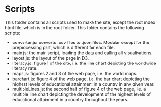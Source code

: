 # Scripts
This folder contains all scripts used to make the site, except the root index html file, which is in the root folder. This folder contains the following scripts:

* converter.js: converts .csv files to .json files. Modular except for the preprocessing part, which is different for each file. 
* main.js: the main script, loading the data and calling all visualisations.
* layout.js: the layout of the page in D3.
* literacy.js: figure 1 of the site, i.e. the line chart depicting the worldwide literacy rate.
* maps.js: figures 2 and 3 of the web page, i.e. the world maps.
* barchart.js: figure 4 of the web page, i.e. the bar chart depicting the highest levels of educational attainment in a country in any given year.
* multipleLines.js: the second half of figure 4 of the web page, i.e. a multiple line chart depicting the development of the highest levels of educational attainment in a country throughout the years.
